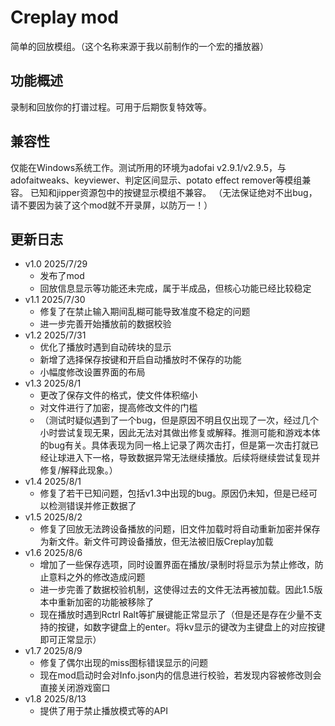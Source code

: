 # Creplay mod
简单的回放模组。（这个名称来源于我以前制作的一个宏的播放器）

## 功能概述
录制和回放你的打谱过程。可用于后期恢复特效等。

## 兼容性
仅能在Windows系统工作。测试所用的环境为adofai v2.9.1/v2.9.5，与adofaitweaks、keyviewer、判定区间显示、potato effect remover等模组兼容。
已知和jipper资源包中的按键显示模组不兼容。
（无法保证绝对不出bug，请不要因为装了这个mod就不开录屏，以防万一！）

## 更新日志
- v1.0 2025/7/29
  - 发布了mod
  - 回放信息显示等功能还未完成，属于半成品，但核心功能已经比较稳定
- v1.1 2025/7/30
  - 修复了在禁止输入期间乱糊可能导致准度不稳定的问题
  - 进一步完善开始播放前的数据校验
- v1.2 2025/7/31
  - 优化了播放时遇到自动砖块的显示
  - 新增了选择保存按键和开启自动播放时不保存的功能
  - 小幅度修改设置界面的布局
- v1.3 2025/8/1
  - 更改了保存文件的格式，使文件体积缩小
  - 对文件进行了加密，提高修改文件的门槛
  - （测试时疑似遇到了一个bug，但是原因不明且仅出现了一次，经过几个小时尝试复现无果，因此无法对其做出修复或解释。推测可能和游戏本体的bug有关。具体表现为同一格上记录了两次击打，但是第一次击打就已经让球进入下一格，导致数据异常无法继续播放。后续将继续尝试复现并修复/解释此现象。）
- v1.4 2025/8/1
  - 修复了若干已知问题，包括v1.3中出现的bug。原因仍未知，但是已经可以检测错误并修正数据了
- v1.5 2025/8/2
  - 修复了回放无法跨设备播放的问题，旧文件加载时将自动重新加密并保存为新文件。新文件可跨设备播放，但无法被旧版Creplay加载
- v1.6 2025/8/6
  - 增加了一些保存选项，同时设置界面在播放/录制时将显示为禁止修改，防止意料之外的修改造成问题
  - 进一步完善了数据校验机制，这使得过去的文件无法再被加载。因此1.5版本中重新加密的功能被移除了
  - 现在播放时遇到Rctrl Ralt等扩展键能正常显示了（但是还是存在少量不支持的按键，如数字键盘上的enter。将kv显示的键改为主键盘上的对应按键即可正常显示）
- v1.7 2025/8/9
  - 修复了偶尔出现的miss图标错误显示的问题
  - 现在mod启动时会对Info.json内的信息进行校验，若发现内容被修改则会直接关闭游戏窗口
- v1.8 2025/8/13
  - 提供了用于禁止播放模式等的API
